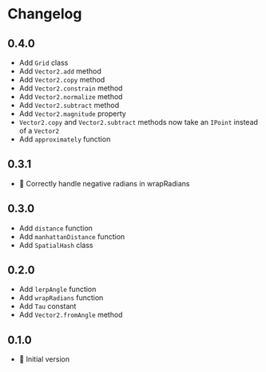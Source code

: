 # Changelog

## 0.4.0

* Add `Grid` class
* Add `Vector2.add` method
* Add `Vector2.copy` method
* Add `Vector2.constrain` method
* Add `Vector2.normalize` method
* Add `Vector2.subtract` method
* Add `Vector2.magnitude` property
* `Vector2.copy` and `Vector2.subtract` methods now take an `IPoint` instead of a `Vector2`
* Add `approximately` function

## 0.3.1

* :bug: Correctly handle negative radians in wrapRadians

## 0.3.0

* Add `distance` function
* Add `manhattanDistance` function
* Add `SpatialHash` class

## 0.2.0

* Add `lerpAngle` function
* Add `wrapRadians` function
* Add `Tau` constant
* Add `Vector2.fromAngle` method

## 0.1.0

* :rocket: Initial version
